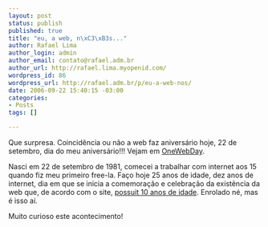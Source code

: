 ```yaml
--- 
layout: post
status: publish
published: true
title: "eu, a web, n\xC3\xB3s..."
author: Rafael Lima
author_login: admin
author_email: contato@rafael.adm.br
author_url: http://rafael.lima.myopenid.com/
wordpress_id: 86
wordpress_url: http://rafael.adm.br/p/eu-a-web-nos/
date: 2006-09-22 15:40:15 -03:00
categories: 
- Posts
tags: []

---
```

Que surpresa. Coincidência ou não a web faz aniversário hoje, 22 de setembro, dia do meu aniversário!!! Vejam em <a href="http://www.onewebday.org/">OneWebDay</a>.

Nasci em 22 de setembro de 1981, comecei a trabalhar com internet aos 15 quando fiz meu primeiro free-la. Faço hoje 25 anos de idade, dez anos de internet, dia em que se inicia a comemoração e celebração da existência da web que, de acordo com o site, <a href="http://www.onewebday.org/?p=158">possuit 10 anos de idade</a>. Enrolado né, mas é isso aí.

Muito curioso este acontecimento!
